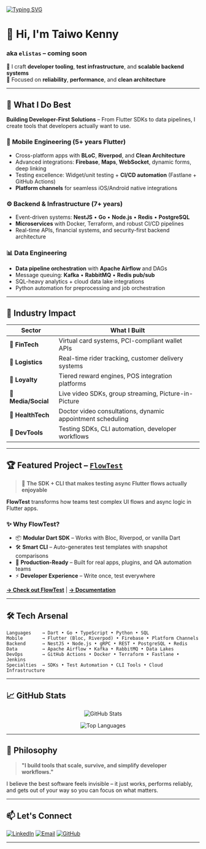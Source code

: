 [![Typing SVG](https://readme-typing-svg.herokuapp.com?font=Fira+Code&size=18&pause=1000&color=58A6FF&vCenter=true&multiline=true&width=800&height=80&lines=Senior+Software+Engineer+%7C+Flutter+%7C+Backend+%7C+Go+%7C+Data+Engineering;Building+robust+SDKs%2C+infra+tools%2C+and+data-driven+applications)](https://git.io/typing-svg)

# 👋 Hi, I'm Taiwo Kenny 
### aka `elistas` – coming soon

💼 I craft **developer tooling**, **test infrastructure**, and **scalable backend systems**  
🧪 Focused on **reliability**, **performance**, and **clean architecture**

---

## 🚀 What I Do Best

**Building Developer-First Solutions** – From Flutter SDKs to data pipelines, I create tools that developers actually want to use.

### 📱 **Mobile Engineering** (5+ years Flutter)
- Cross-platform apps with **BLoC**, **Riverpod**, and **Clean Architecture**
- Advanced integrations: **Firebase**, **Maps**, **WebSocket**, dynamic forms, deep linking
- Testing excellence: Widget/unit testing + **CI/CD automation** (Fastlane + GitHub Actions)
- **Platform channels** for seamless iOS/Android native integrations

### ⚙️ **Backend & Infrastructure** (7+ years)
- Event-driven systems: **NestJS** • **Go** • **Node.js** • **Redis** • **PostgreSQL**
- **Microservices** with Docker, Terraform, and robust CI/CD pipelines
- Real-time APIs, financial systems, and security-first backend architecture

### 📊 **Data Engineering**
- **Data pipeline orchestration** with **Apache Airflow** and DAGs
- Message queuing: **Kafka** • **RabbitMQ** • **Redis pub/sub**
- SQL-heavy analytics + cloud data lake integrations
- Python automation for preprocessing and job orchestration

---

## 💼 Industry Impact

| **Sector** | **What I Built** |
|-----------|------------------|
| 💸 **FinTech** | Virtual card systems, PCI-compliant wallet APIs |
| 🚚 **Logistics** | Real-time rider tracking, customer delivery systems |
| 🎁 **Loyalty** | Tiered reward engines, POS integration platforms |
| 🎥 **Media/Social** | Live video SDKs, group streaming, Picture-in-Picture |
| 🏥 **HealthTech** | Doctor video consultations, dynamic appointment scheduling |
| 🧰 **DevTools** | Testing SDKs, CLI automation, developer workflows |

---

## 🏆 Featured Project – [`FlowTest`](https://github.com/orangeztorm/flowtest)

> 🧪 **The SDK + CLI that makes testing async Flutter flows actually enjoyable**

**FlowTest** transforms how teams test complex UI flows and async logic in Flutter apps.

### ✨ **Why FlowTest?**
- 📦 **Modular Dart SDK** – Works with Bloc, Riverpod, or vanilla Dart
- 🛠️ **Smart CLI** – Auto-generates test templates with snapshot comparisons  
- 🎯 **Production-Ready** – Built for real apps, plugins, and QA automation teams
- ⚡ **Developer Experience** – Write once, test everywhere

[**→ Check out FlowTest**](https://github.com/orangeztorm/flowtest) | [**→ Documentation**](#)

---

## 🛠️ Tech Arsenal

```
Languages    → Dart • Go • TypeScript • Python • SQL
Mobile       → Flutter (Bloc, Riverpod) • Firebase • Platform Channels  
Backend      → NestJS • Node.js • gRPC • REST • PostgreSQL • Redis
Data         → Apache Airflow • Kafka • RabbitMQ • Data Lakes
DevOps       → GitHub Actions • Docker • Terraform • Fastlane • Jenkins
Specialties  → SDKs • Test Automation • CLI Tools • Cloud Infrastructure
```

---

## 📈 GitHub Stats

<div align="center">
  
![GitHub Stats](https://github-readme-stats.vercel.app/api?username=orangeztorm&show_icons=true&theme=github_dark&hide_border=true&bg_color=0D1117)

![Top Languages](https://github-readme-stats.vercel.app/api/top-langs/?username=orangeztorm&layout=compact&theme=github_dark&hide_border=true&bg_color=0D1117)

</div>

---

## 💬 Philosophy

> **"I build tools that scale, survive, and simplify developer workflows."**

I believe the best software feels invisible – it just works, performs reliably, and gets out of your way so you can focus on what matters.

---

## 📫 Let's Connect

[![LinkedIn](https://img.shields.io/badge/LinkedIn-0077B5?style=for-the-badge&logo=linkedin&logoColor=white)](https://www.linkedin.com/in/taiwo-kenny)
[![Email](https://img.shields.io/badge/Email-D14836?style=for-the-badge&logo=gmail&logoColor=white)](mailto:taiwokenny45@gmail.com)
[![GitHub](https://img.shields.io/badge/GitHub-100000?style=for-the-badge&logo=github&logoColor=white)](https://github.com/orangeztorm)

---

